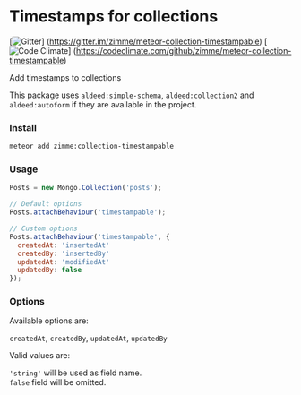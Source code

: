 # Timestamps for collections
[![Gitter](https://img.shields.io/badge/Gitter-Join_Chat-brightgreen.svg)]
(https://gitter.im/zimme/meteor-collection-timestampable)
[![Code Climate](http://img.shields.io/codeclimate/github/zimme/meteor-collection-timestampable.svg)]
(https://codeclimate.com/github/zimme/meteor-collection-timestampable)

Add timestamps to collections

This package uses `aldeed:simple-schema`, `aldeed:collection2` and `aldeed:autoform`
if they are available in the project.

### Install
```sh
meteor add zimme:collection-timestampable
```

### Usage

```js
Posts = new Mongo.Collection('posts');

// Default options
Posts.attachBehaviour('timestampable');

// Custom options
Posts.attachBehaviour('timestampable', {
  createdAt: 'insertedAt'
  createdBy: 'insertedBy'
  updatedAt: 'modifiedAt'
  updatedBy: false
});
```

### Options

Available options are:

`createdAt`, `createdBy`, `updatedAt`, `updatedBy`

Valid values are:

`'string'` will be used as field name.  
`false` field will be omitted.
